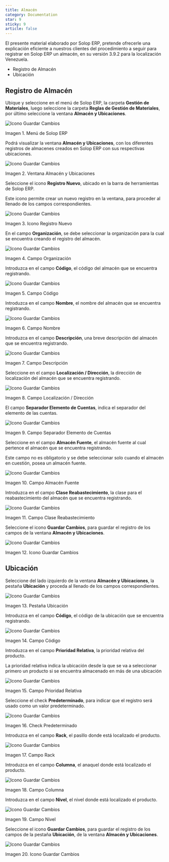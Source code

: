 ```yaml
---
title: Almacén
category: Documentation
star: 9
sticky: 9
article: false
---
```


El presente material elaborado por Solop ERP, pretende ofrecerle una explicación eficiente a nuestros clientes del procedimiento a seguir para registrar en Solop ERP un almacén, en su versión 3.9.2 para la localización Venezuela.

- Registro de Almacén
- Ubicación

## Registro de Almacén

Ubique y seleccione en el menú de Solop ERP, la carpeta **Gestión de Materiales**, luego seleccione la carpeta **Reglas de Gestión de Materiales**, por último seleccione la ventana **Almacén y Ubicaciones**.

![Icono Guardar Cambios](/assets/img/docs/master-data/mad-master-image229.png)

Imagen 1. Menú de Solop ERP

Podrá visualizar la ventana **Almacén y Ubicaciones**, con los diferentes registros de almacenes creados en Solop ERP con sus respectivas ubicaciones.

![Icono Guardar Cambios](/assets/img/docs/master-data/mad-master-image230.png)

Imagen 2. Ventana Almacén y Ubicaciones

Seleccione el icono **Registro Nuevo**, ubicado en la barra de herramientas de Solop ERP.

Este icono permite crear un nuevo registro en la ventana, para proceder al llenado de los campos correspondientes.

![Icono Guardar Cambios](/assets/img/docs/master-data/mad-master-image231.png)

Imagen 3. Icono Registro Nuevo

En el campo **Organización**, se debe seleccionar la organización para la cual se encuentra creando el registro del almacén.

![Icono Guardar Cambios](/assets/img/docs/master-data/mad-master-image232.png)

Imagen 4. Campo Organización

Introduzca en el campo **Código**, el código del almacén que se encuentra registrando.

![Icono Guardar Cambios](/assets/img/docs/master-data/mad-master-image233.png)

Imagen 5. Campo Código

Introduzca en el campo **Nombre**, el nombre del almacén que se encuentra registrando.

![Icono Guardar Cambios](/assets/img/docs/master-data/mad-master-image234.png)

Imagen 6. Campo Nombre

Introduzca en el campo **Descripción**, una breve descripción del almacén que se encuentra registrando.

![Icono Guardar Cambios](/assets/img/docs/master-data/mad-master-image235.png)

Imagen 7. Campo Descripción

Seleccione en el campo **Localización / Dirección**, la dirección de localización del almacén que se encuentra registrando.

![Icono Guardar Cambios](/assets/img/docs/master-data/mad-master-image236.png)

Imagen 8. Campo Localización / Dirección

El campo **Separador Elemento de Cuentas**, indica el separador del elemento de las cuentas.

![Icono Guardar Cambios](/assets/img/docs/master-data/mad-master-image237.png)

Imagen 9. Campo Separador Elemento de Cuentas

Seleccione en el campo **Almacén Fuente**, el almacén fuente al cual pertence el almacén que se encuentra registrando.

Este campo no es obligatorio y se debe seleccionar solo cuando el almacén en cuestión, posea un almacén fuente.

![Icono Guardar Cambios](/assets/img/docs/master-data/mad-master-image238.png)

Imagen 10. Campo Almacén Fuente

Introduzca en el campo **Clase Reabastecimiento**, la clase para el reabastecimiento del almacén que se encuentra registrando.

![Icono Guardar Cambios](/assets/img/docs/master-data/mad-master-image239.png)

Imagen 11. Campo Clase Reabastecimiento

Seleccione el icono **Guardar Cambios**, para guardar el registro de los campos de la ventana **Almacén y Ubicaciones**.

![Icono Guardar Cambios](/assets/img/docs/master-data/mad-master-image240.png)

Imagen 12. Icono Guardar Cambios

## Ubicación

Seleccione del lado izquierdo de la ventana **Almacén y Ubicaciones**, la pestaña **Ubicación** y proceda al llenado de los campos correspondientes.

![Icono Guardar Cambios](/assets/img/docs/master-data/mad-master-image241.png)

Imagen 13. Pestaña Ubicación

Introduzca en el campo **Código**, el código de la ubicación que se encuentra registrando.

![Icono Guardar Cambios](/assets/img/docs/master-data/mad-master-image242.png)

Imagen 14. Campo Código

Introduzca en el campo **Prioridad Relativa**, la prioridad relativa del producto.

La prioridad relativa indica la ubicación desde la que se va a seleccionar primero un producto si se encuentra almacenado en más de una ubicación

![Icono Guardar Cambios](/assets/img/docs/master-data/mad-master-image243.png)

Imagen 15. Campo Prioridad Relativa

Seleccione el check **Predeterminado**, para indicar que el registro será usado como un valor predeterminado.

![Icono Guardar Cambios](/assets/img/docs/master-data/mad-master-image244.png)

Imagen 16. Check Predeterminado

Introduzca en el campo **Rack**, el pasillo donde está localizado el producto.

![Icono Guardar Cambios](/assets/img/docs/master-data/mad-master-image245.png)

Imagen 17. Campo Rack

Introduzca en el campo **Columna**, el anaquel donde está localizado el producto.

![Icono Guardar Cambios](/assets/img/docs/master-data/mad-master-image246.png)

Imagen 18. Campo Columna

Introduzca en el campo **Nivel**, el nivel donde está localizado el producto.

![Icono Guardar Cambios](/assets/img/docs/master-data/mad-master-image247.png)

Imagen 19. Campo Nivel

Seleccione el icono **Guardar Cambios**, para guardar el registro de los campos de la pestaña **Ubicación**, de la ventana **Almacén y Ubicaciones**.

![Icono Guardar Cambios](/assets/img/docs/master-data/mad-master-image248.png)

Imagen 20. Icono Guardar Cambios
